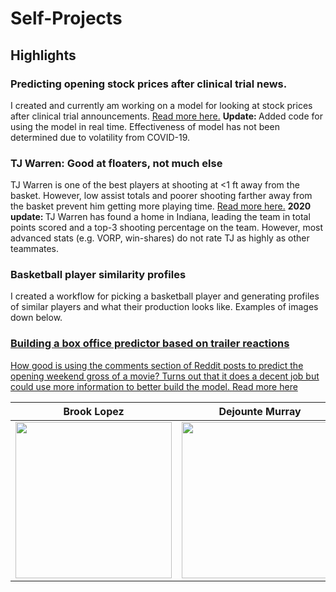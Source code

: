# Self-Projects

<h2> 
Highlights
  </h2>
  
<h3>
  Predicting opening stock prices after clinical trial news. 
  </h3>
  
<p>
  I created and currently am working on a model for looking at stock prices after clinical trial announcements. <a href="https://github.com/jhj2/Self-Projects/blob/master/BiotechModel/BiotechModelWriteup.md" title="Read more here."> Read more here.</a> <b> Update: </b> Added code for using the model in real time. Effectiveness of model has not been determined due to volatility from COVID-19.
  </p>

<h3>
  TJ Warren: Good at floaters, not much else
  </h3>

<p>
 
  TJ Warren is one of the best players at shooting at <1 ft away from the basket. However, low assist totals and poorer shooting farther away from the basket prevent him getting more playing time.  <a href="https://github.com/jhj2/Self-Projects/blob/master/BasketballAnalysis/TJWarren.md" title="Read more here">Read more here.</a> <b> 2020 update: </b> TJ Warren has found a home in Indiana, leading the team in total points scored and a top-3 shooting percentage on the team. However, most advanced stats (e.g. VORP, win-shares) do not rate TJ as highly as other teammates.
                                     
  </p>
  
<h3>
  Basketball player similarity profiles
  </h3>
 
 <p>
  I created a workflow for picking a basketball player and generating profiles of similar players and what their production looks like. Examples of images down below.  <a href="https://github.com/jhj2/Self-Projects/blob/master/BasketballAnalysis/SimilarityProfiles.md" title="Read more here.">
  </p>
  

<h3>
  Building a box office predictor based on trailer reactions
  </h3>
  
<p>
  How good is using the comments section of Reddit posts to predict the opening weekend gross of a movie? Turns out that it does a decent job but could use more information to better build the model. <a href="https://github.com/jhj2/Self-Projects/blob/master/BoxOfficePredictor/BoxOfficePredictor.md" title="Read more here">Read more here</a>
  </p>
  
Brook Lopez            |  Dejounte Murray | Torrey Craig
:-------------------------:|:-------------------------:|:------:
 <img src="Images/Brook Lopez Similarity.png" width=250px>  |  <img src='Images/Dejounte Murray Similarity.png' width=250px> | <img src='Images/Torrey Craig Similarity.png' width=250px>
